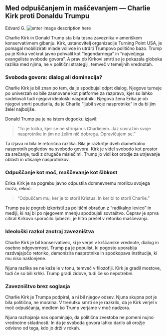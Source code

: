 ﻿## Med odpuščanjem in maščevanjem — Charlie Kirk proti Donaldu Trumpu
Edvard G.
![enter image description here](https://bluzimir.github.io/karavla/Karli_vs_Trump.png)


Charlie Kirk in Donald Trump sta bila tesna zaveznika v ameriškem konservativnem gibanju. Kirk, ustanovitelj organizacije Turning Point USA, je pomagal mobilizirati mlade volivce in utrditi Trumpovo politično bazo. Trump pa je Kirka večkrat javno pohvalil kot “legendarnega” in “največjega evangelista svobode govora”. A prav ob Kirkovi smrti se je pokazala globoka razlika med njima, ne v politični strategiji, temveč v temeljnih vrednotah.

###  Svoboda govora: dialog ali dominacija?

Charlie Kirk je bil znan po tem, da je spodbujal odprt dialog. Njegove turneje po univerzah so bile zasnovane kot platforme za razpravo, kjer so lahko sodelovali tudi njegovi ideološki nasprotniki. Njegova žena Erika je ob njegovi smrti poudarila, da je Charlie “ljubil svoje nasprotnike” in da bi jim želel najboljše.

Donald Trump pa je na istem dogodku izjavil:

> “To je točka, kjer se ne strinjam s Charliejem. Jaz sovražim svoje nasprotnike in jim ne želim nič dobrega. Opravičujem se.”

Ta izjava ni bila le retorična razlika. Bila je razkritje dveh diametralno nasprotnih pogledov na svobodo govora. Kirk je videl svobodo kot prostor za srečanje, tudi z drugače mislečimi. Trump jo vidi kot orodje za utrjevanje oblasti in utišanje nasprotnikov.
    

###  Odpuščanje kot moč, maščevanje kot šibkost

Erika Kirk je na pogrebu javno odpustila domnevnemu morilcu svojega moža, rekoč:

> “Odpuščam mu, ker je to storil Kristus. In ker bi to storil Charlie.”

Trump pa je pogreb izkoristil za politični obračun z “radikalno levico” in mediji, ki naj bi po njegovem mnenju spodbujali sovraštvo. Čeprav je sprva citiral Kirkovo sporočilo ljubezni, je hitro prešel v retoriko maščevanja.

###  Ideološki razkol znotraj zavezništva

Charlie Kirk je bil konservativec, ki je verjel v krščanske vrednote, dialog in osebno odgovornost. Trump pa je populist, ki pogosto uporablja razdvajajočo retoriko, demonizira nasprotnike in spodkopava institucije, ki mu niso naklonjene.

Njuna razlika se ne kaže le v tonu, temveč v filozofiji.
 Kirk je gradil mostove, tudi če so bili krhki. Trump gradi zidove, tudi če so nepotrebni.
    

###  Zavezništvo brez soglasja

Charlie Kirk je Trumpa podpiral, a ni bil njegov odsev. Njuna skupna pot je bila politična, ne moralna. V trenutku smrti se je razkrilo, da je Kirk verjel v moč odpuščanja, medtem ko Trump verjame v moč nadzora.

Njuna razhajanja nas opominjajo, da politična zvestoba ne pomeni nujno vrednotne skladnosti. In da je svoboda govora lahko darilo ali orožje odvisno od tega, kdo jo drži v rokah.


